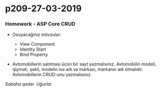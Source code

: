 # p209-27-03-2019

### Homework - ASP Core CRUD
- Oxuyacağınız mövzular:
  - View Component
  - Identity Start
  - Bind Property

- Avtomobillərin satılması üçün bir sayt yazmalısınız. Avtomobilin modeli, qiyməti, şəkli, modelin isə adı və markası, markanın adı olmalıdır. Avtomobillərin CRUD-unu yazmalısınız. 

*Sabaha qədər. Uğurlar.*
